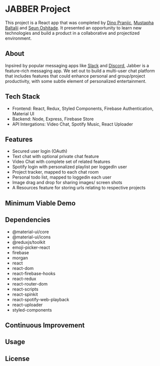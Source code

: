 # JABBER Project

This project is a React app that was completed by [Dino Pranjic](https://github.com/DinoPranjic), [Mustapha Baltalji](https://github.com/mbbaltaji) and [Seun Oshitade](https://www.linkedin.com/in/seun-oshitade/). It presented an opportunity to learn new technologies and build a product in a collaborative and projectized environment.

## About

Inpsired by popular messaging apps like [Slack](https://slack.com/) and [Discord](https://discord.com/), Jabber is a feature-rich messaging app. We set out to build a multi-user chat platform that includes features that could enhance personal and group/project productivity, with some subtle element of personalized entertainment. 

## Tech Stack
* Frontend: React, Redux, Styled Components, Firebase Authentication, Material UI
* Backend: Node, Express, Firebase Store
* API Intergations: Video Chat, Spotify Music, React Uploader  


## Features
* Secured user login (OAuth)
* Text chat with optional private chat feature
* Video Chat with complete set of related features
* Spotify login with personalized playlist per loggedIn user
* Project tracker, mapped to each chat room
* Personal todo list, mapped to loggedin each user
* Image drag and drop for sharing images/ screen shots
* A Resources feature for storing urls relating to respective projects

## Minimum Viable Demo


<Insert demo video and selected images here>


## Dependencies

  * @material-ui/core
  * @material-ui/icons
  * @reduxjs/toolkit
  * emoji-picker-react
  * firebase
  * morgan
  * react
  * react-dom
  * react-firebase-hooks
  * react-redux
  * react-router-dom
  * react-scripts
  * react-spinkit
  * react-spotify-web-playback
  * react-uploader
  * styled-components



## Continuous Improvement




## Usage

## License